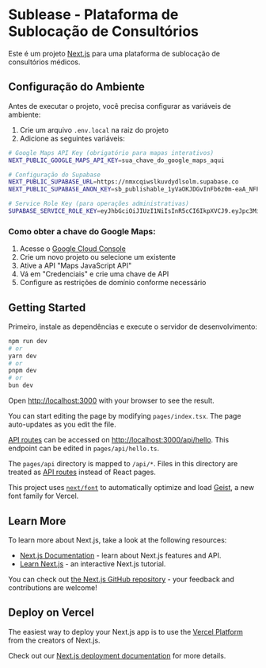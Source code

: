 # Sublease - Plataforma de Sublocação de Consultórios

Este é um projeto [Next.js](https://nextjs.org) para uma plataforma de sublocação de consultórios médicos.

## Configuração do Ambiente

Antes de executar o projeto, você precisa configurar as variáveis de ambiente:

1. Crie um arquivo `.env.local` na raiz do projeto
2. Adicione as seguintes variáveis:

```bash
# Google Maps API Key (obrigatório para mapas interativos)
NEXT_PUBLIC_GOOGLE_MAPS_API_KEY=sua_chave_do_google_maps_aqui

# Configuração do Supabase
NEXT_PUBLIC_SUPABASE_URL=https://nmxcqiwslkuvdydlsolm.supabase.co
NEXT_PUBLIC_SUPABASE_ANON_KEY=sb_publishable_1yVaOKJDGvInFb6z0m-eaA_NFPd0NwN

# Service Role Key (para operações administrativas)
SUPABASE_SERVICE_ROLE_KEY=eyJhbGciOiJIUzI1NiIsInR5cCI6IkpXVCJ9.eyJpc3MiOiJzdXBhYmFzZSIsInJlZiI6Im5teGNxaXdzbGt1dmR5ZGxzb2xtIiwicm9sZSI6InNlcnZpY2Vfcm9sZSIsImlhdCI6MTc1ODE5ODc1MSwiZXhwIjoyMDczNzc0NzUxfQ.PYA1g3dYA9bMwWyj66B48g6alyl-Oi_XNEPM8oM2gJ0
```

### Como obter a chave do Google Maps:

1. Acesse o [Google Cloud Console](https://console.cloud.google.com/)
2. Crie um novo projeto ou selecione um existente
3. Ative a API "Maps JavaScript API"
4. Vá em "Credenciais" e crie uma chave de API
5. Configure as restrições de domínio conforme necessário

## Getting Started

Primeiro, instale as dependências e execute o servidor de desenvolvimento:

```bash
npm run dev
# or
yarn dev
# or
pnpm dev
# or
bun dev
```

Open [http://localhost:3000](http://localhost:3000) with your browser to see the result.

You can start editing the page by modifying `pages/index.tsx`. The page auto-updates as you edit the file.

[API routes](https://nextjs.org/docs/pages/building-your-application/routing/api-routes) can be accessed on [http://localhost:3000/api/hello](http://localhost:3000/api/hello). This endpoint can be edited in `pages/api/hello.ts`.

The `pages/api` directory is mapped to `/api/*`. Files in this directory are treated as [API routes](https://nextjs.org/docs/pages/building-your-application/routing/api-routes) instead of React pages.

This project uses [`next/font`](https://nextjs.org/docs/pages/building-your-application/optimizing/fonts) to automatically optimize and load [Geist](https://vercel.com/font), a new font family for Vercel.

## Learn More

To learn more about Next.js, take a look at the following resources:

- [Next.js Documentation](https://nextjs.org/docs) - learn about Next.js features and API.
- [Learn Next.js](https://nextjs.org/learn-pages-router) - an interactive Next.js tutorial.

You can check out [the Next.js GitHub repository](https://github.com/vercel/next.js) - your feedback and contributions are welcome!

## Deploy on Vercel

The easiest way to deploy your Next.js app is to use the [Vercel Platform](https://vercel.com/new?utm_medium=default-template&filter=next.js&utm_source=create-next-app&utm_campaign=create-next-app-readme) from the creators of Next.js.

Check out our [Next.js deployment documentation](https://nextjs.org/docs/pages/building-your-application/deploying) for more details.
